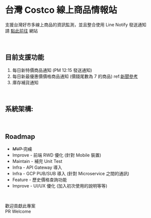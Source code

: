 # 台灣 Costco 線上商品情報站

支援台灣好市多線上商品的資訊監測，並且整合使用 Line Notify 發送通知  
請 [點此前往](http://costcotw-notify.github.io/) 網站

<br>

## 目前支援功能 
1. 每日新特價商品通知 (PM 12:15 發送通知)
2. 每日新最優惠價價格商品通知 (價錢尾數為 7 的商品) ref:[新聞參考](https://tw.news.yahoo.com/costco-%E5%A5%BD%E5%B8%82%E5%A4%9A-%E6%8A%98%E6%89%A3-095726065.html?guccounter=1&guce_referrer=aHR0cHM6Ly93d3cuZ29vZ2xlLmNvbS8&guce_referrer_sig=AQAAAC4Es28VoAIlsAPyCeefPS4yWsMK6K2qzz7hm84tTxfxlR1f4WRzJWOiHFUXtvldGaAZtk87UlVB7c2MwWZbLUEw3s64sORiPk91CUr8VbG3h-y_LV8D14JilhBrR6heP8Ht-3igXlBkK88u6KiM-0A24PO_R6xUuFvepyzkepyh)
3. 庫存補貨通知

<br>

## 系統架構:


<br>

## Roadmap
- ~~MVP 完成~~
- Improve - 前端 RWD 優化 (針對 Mobile 裝置)
- Maintain - 補完 Unit Test
- Infra - API Gateway 導入
- Infra - GCP PUB/SUB 導入 (針對 Microservice 之間的通訊)
- Feature - 歷史價格查詢功能
- Improve - UI/UX 優化 (加入初次使用的說明等等)

<br>

歡迎貢獻此專案  
PR Welcome












